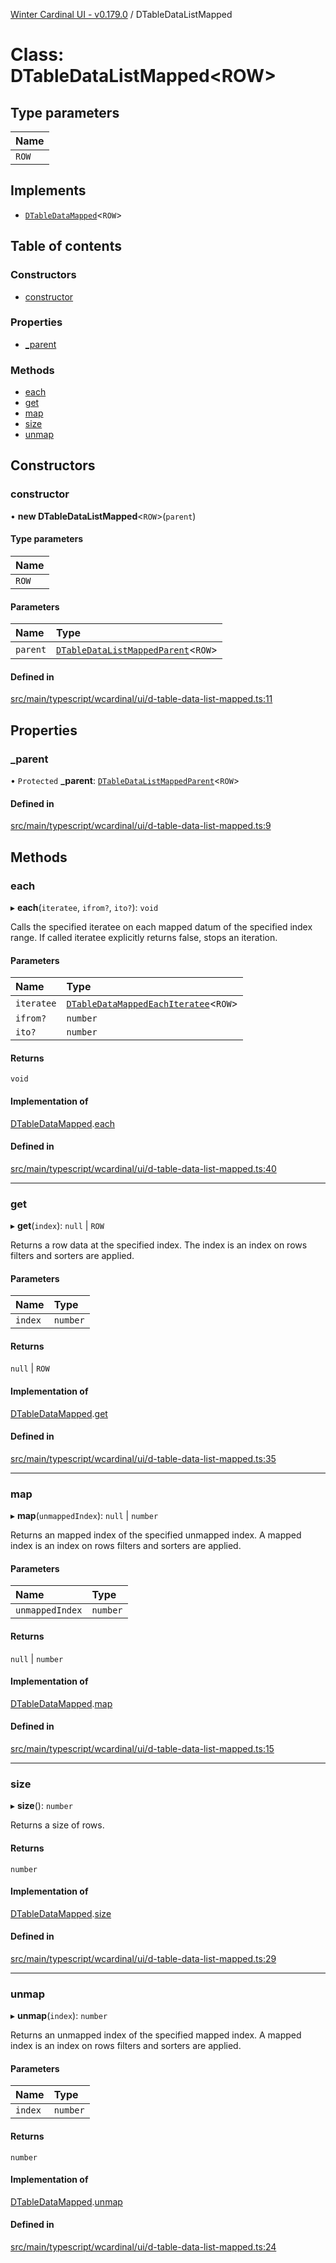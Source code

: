 [Winter Cardinal UI - v0.179.0](../index.md) / DTableDataListMapped

# Class: DTableDataListMapped<ROW\>

## Type parameters

| Name |
| :------ |
| `ROW` |

## Implements

- [`DTableDataMapped`](../interfaces/DTableDataMapped.md)<`ROW`\>

## Table of contents

### Constructors

- [constructor](DTableDataListMapped.md#constructor)

### Properties

- [\_parent](DTableDataListMapped.md#_parent)

### Methods

- [each](DTableDataListMapped.md#each)
- [get](DTableDataListMapped.md#get)
- [map](DTableDataListMapped.md#map)
- [size](DTableDataListMapped.md#size)
- [unmap](DTableDataListMapped.md#unmap)

## Constructors

### constructor

• **new DTableDataListMapped**<`ROW`\>(`parent`)

#### Type parameters

| Name |
| :------ |
| `ROW` |

#### Parameters

| Name | Type |
| :------ | :------ |
| `parent` | [`DTableDataListMappedParent`](../interfaces/DTableDataListMappedParent.md)<`ROW`\> |

#### Defined in

[src/main/typescript/wcardinal/ui/d-table-data-list-mapped.ts:11](https://github.com/winter-cardinal/winter-cardinal-ui/blob/v0.179.0/src/main/typescript/wcardinal/ui/d-table-data-list-mapped.ts#L11)

## Properties

### \_parent

• `Protected` **\_parent**: [`DTableDataListMappedParent`](../interfaces/DTableDataListMappedParent.md)<`ROW`\>

#### Defined in

[src/main/typescript/wcardinal/ui/d-table-data-list-mapped.ts:9](https://github.com/winter-cardinal/winter-cardinal-ui/blob/v0.179.0/src/main/typescript/wcardinal/ui/d-table-data-list-mapped.ts#L9)

## Methods

### each

▸ **each**(`iteratee`, `ifrom?`, `ito?`): `void`

Calls the specified iteratee on each mapped datum of the specified index range.
If called iteratee explicitly returns false, stops an iteration.

#### Parameters

| Name | Type |
| :------ | :------ |
| `iteratee` | [`DTableDataMappedEachIteratee`](../index.md#dtabledatamappedeachiteratee)<`ROW`\> |
| `ifrom?` | `number` |
| `ito?` | `number` |

#### Returns

`void`

#### Implementation of

[DTableDataMapped](../interfaces/DTableDataMapped.md).[each](../interfaces/DTableDataMapped.md#each)

#### Defined in

[src/main/typescript/wcardinal/ui/d-table-data-list-mapped.ts:40](https://github.com/winter-cardinal/winter-cardinal-ui/blob/v0.179.0/src/main/typescript/wcardinal/ui/d-table-data-list-mapped.ts#L40)

___

### get

▸ **get**(`index`): ``null`` \| `ROW`

Returns a row data at the specified index.
The index is an index on rows filters and sorters are applied.

#### Parameters

| Name | Type |
| :------ | :------ |
| `index` | `number` |

#### Returns

``null`` \| `ROW`

#### Implementation of

[DTableDataMapped](../interfaces/DTableDataMapped.md).[get](../interfaces/DTableDataMapped.md#get)

#### Defined in

[src/main/typescript/wcardinal/ui/d-table-data-list-mapped.ts:35](https://github.com/winter-cardinal/winter-cardinal-ui/blob/v0.179.0/src/main/typescript/wcardinal/ui/d-table-data-list-mapped.ts#L35)

___

### map

▸ **map**(`unmappedIndex`): ``null`` \| `number`

Returns an mapped index of the specified unmapped index.
A mapped index is an index on rows filters and sorters are applied.

#### Parameters

| Name | Type |
| :------ | :------ |
| `unmappedIndex` | `number` |

#### Returns

``null`` \| `number`

#### Implementation of

[DTableDataMapped](../interfaces/DTableDataMapped.md).[map](../interfaces/DTableDataMapped.md#map)

#### Defined in

[src/main/typescript/wcardinal/ui/d-table-data-list-mapped.ts:15](https://github.com/winter-cardinal/winter-cardinal-ui/blob/v0.179.0/src/main/typescript/wcardinal/ui/d-table-data-list-mapped.ts#L15)

___

### size

▸ **size**(): `number`

Returns a size of rows.

#### Returns

`number`

#### Implementation of

[DTableDataMapped](../interfaces/DTableDataMapped.md).[size](../interfaces/DTableDataMapped.md#size)

#### Defined in

[src/main/typescript/wcardinal/ui/d-table-data-list-mapped.ts:29](https://github.com/winter-cardinal/winter-cardinal-ui/blob/v0.179.0/src/main/typescript/wcardinal/ui/d-table-data-list-mapped.ts#L29)

___

### unmap

▸ **unmap**(`index`): `number`

Returns an unmapped index of the specified mapped index.
A mapped index is an index on rows filters and sorters are applied.

#### Parameters

| Name | Type |
| :------ | :------ |
| `index` | `number` |

#### Returns

`number`

#### Implementation of

[DTableDataMapped](../interfaces/DTableDataMapped.md).[unmap](../interfaces/DTableDataMapped.md#unmap)

#### Defined in

[src/main/typescript/wcardinal/ui/d-table-data-list-mapped.ts:24](https://github.com/winter-cardinal/winter-cardinal-ui/blob/v0.179.0/src/main/typescript/wcardinal/ui/d-table-data-list-mapped.ts#L24)
